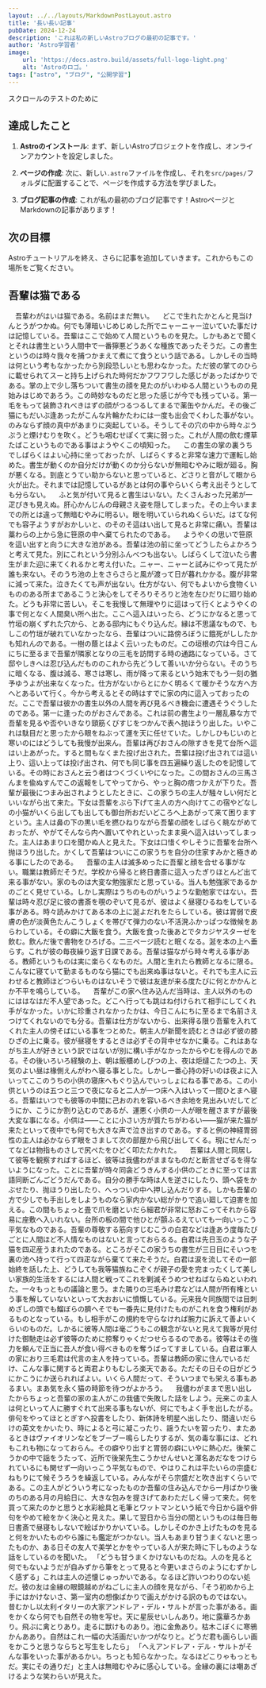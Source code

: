 ```yaml
---
layout: ../../layouts/MarkdownPostLayout.astro
title: '長い長い記事'
pubDate: 2024-12-24
description: 'これは私の新しいAstroブログの最初の記事です。'
author: 'Astro学習者'
image:
    url: 'https://docs.astro.build/assets/full-logo-light.png'
    alt: 'Astroのロゴ。'
tags: ["astro", "ブログ", "公開学習"]
---
```


スクロールのテストのために
## 達成したこと

1. **Astroのインストール**: まず、新しいAstroプロジェクトを作成し、オンラインアカウントを設定しました。

2. **ページの作成**: 次に、新しい`.astro`ファイルを作成し、それを`src/pages/`フォルダに配置することで、ページを作成する方法を学びました。

3. **ブログ記事の作成**: これが私の最初のブログ記事です！AstroページとMarkdownの記事があります！

## 次の目標

Astroチュートリアルを終え、さらに記事を追加していきます。これからもこの場所をご覧ください。

## 吾輩は猫である

　吾輩わがはいは猫である。名前はまだ無い。
　どこで生れたかとんと見当けんとうがつかぬ。何でも薄暗いじめじめした所でニャーニャー泣いていた事だけは記憶している。吾輩はここで始めて人間というものを見た。しかもあとで聞くとそれは書生という人間中で一番獰悪どうあくな種族であったそうだ。この書生というのは時々我々を捕つかまえて煮にて食うという話である。しかしその当時は何という考もなかったから別段恐しいとも思わなかった。ただ彼の掌てのひらに載せられてスーと持ち上げられた時何だかフワフワした感じがあったばかりである。掌の上で少し落ちついて書生の顔を見たのがいわゆる人間というものの見始みはじめであろう。この時妙なものだと思った感じが今でも残っている。第一毛をもって装飾されべきはずの顔がつるつるしてまるで薬缶やかんだ。その後ご猫にもだいぶ逢あったがこんな片輪かたわには一度も出会でくわした事がない。のみならず顔の真中があまりに突起している。そうしてその穴の中から時々ぷうぷうと煙けむりを吹く。どうも咽むせぽくて実に弱った。これが人間の飲む煙草たばこというものである事はようやくこの頃知った。
　この書生の掌の裏うちでしばらくはよい心持に坐っておったが、しばらくすると非常な速力で運転し始めた。書生が動くのか自分だけが動くのか分らないが無暗むやみに眼が廻る。胸が悪くなる。到底とうてい助からないと思っていると、どさりと音がして眼から火が出た。それまでは記憶しているがあとは何の事やらいくら考え出そうとしても分らない。
　ふと気が付いて見ると書生はいない。たくさんおった兄弟が一疋ぴきも見えぬ。肝心かんじんの母親さえ姿を隠してしまった。その上今いままでの所とは違って無暗むやみに明るい。眼を明いていられぬくらいだ。はてな何でも容子ようすがおかしいと、のそのそ這はい出して見ると非常に痛い。吾輩は藁わらの上から急に笹原の中へ棄てられたのである。
　ようやくの思いで笹原を這い出すと向うに大きな池がある。吾輩は池の前に坐ってどうしたらよかろうと考えて見た。別にこれという分別ふんべつも出ない。しばらくして泣いたら書生がまた迎に来てくれるかと考え付いた。ニャー、ニャーと試みにやって見たが誰も来ない。そのうち池の上をさらさらと風が渡って日が暮れかかる。腹が非常に減って来た。泣きたくても声が出ない。仕方がない、何でもよいから食物くいもののある所まであるこうと決心をしてそろりそろりと池を左ひだりに廻り始めた。どうも非常に苦しい。そこを我慢して無理やりに這はって行くとようやくの事で何となく人間臭い所へ出た。ここへ這入はいったら、どうにかなると思って竹垣の崩くずれた穴から、とある邸内にもぐり込んだ。縁は不思議なもので、もしこの竹垣が破れていなかったなら、吾輩はついに路傍ろぼうに餓死がししたかも知れんのである。一樹の蔭とはよく云いったものだ。この垣根の穴は今日こんにちに至るまで吾輩が隣家となりの三毛を訪問する時の通路になっている。さて邸やしきへは忍び込んだもののこれから先どうして善いいか分らない。そのうちに暗くなる、腹は減る、寒さは寒し、雨が降って来るという始末でもう一刻の猶予ゆうよが出来なくなった。仕方がないからとにかく明るくて暖かそうな方へ方へとあるいて行く。今から考えるとその時はすでに家の内に這入っておったのだ。ここで吾輩は彼かの書生以外の人間を再び見るべき機会に遭遇そうぐうしたのである。第一に逢ったのがおさんである。これは前の書生より一層乱暴な方で吾輩を見るや否やいきなり頸筋くびすじをつかんで表へ抛ほうり出した。いやこれは駄目だと思ったから眼をねぶって運を天に任せていた。しかしひもじいのと寒いのにはどうしても我慢が出来ん。吾輩は再びおさんの隙すきを見て台所へ這はい上あがった。すると間もなくまた投げ出された。吾輩は投げ出されては這い上り、這い上っては投げ出され、何でも同じ事を四五遍繰り返したのを記憶している。その時におさんと云う者はつくづくいやになった。この間おさんの三馬さんまを偸ぬすんでこの返報をしてやってから、やっと胸の痞つかえが下りた。吾輩が最後につまみ出されようとしたときに、この家うちの主人が騒々しい何だといいながら出て来た。下女は吾輩をぶら下げて主人の方へ向けてこの宿やどなしの小猫がいくら出しても出しても御台所おだいどころへ上あがって来て困りますという。主人は鼻の下の黒い毛を撚ひねりながら吾輩の顔をしばらく眺ながめておったが、やがてそんなら内へ置いてやれといったまま奥へ這入はいってしまった。主人はあまり口を聞かぬ人と見えた。下女は口惜くやしそうに吾輩を台所へ抛ほうり出した。かくして吾輩はついにこの家うちを自分の住家すみかと極きめる事にしたのである。
　吾輩の主人は滅多めったに吾輩と顔を合せる事がない。職業は教師だそうだ。学校から帰ると終日書斎に這入ったぎりほとんど出て来る事がない。家のものは大変な勉強家だと思っている。当人も勉強家であるかのごとく見せている。しかし実際はうちのものがいうような勤勉家ではない。吾輩は時々忍び足に彼の書斎を覗のぞいて見るが、彼はよく昼寝ひるねをしている事がある。時々読みかけてある本の上に涎よだれをたらしている。彼は胃弱で皮膚の色が淡黄色たんこうしょくを帯びて弾力のない不活溌ふかっぱつな徴候をあらわしている。その癖に大飯を食う。大飯を食った後あとでタカジヤスターゼを飲む。飲んだ後で書物をひろげる。二三ページ読むと眠くなる。涎を本の上へ垂らす。これが彼の毎夜繰り返す日課である。吾輩は猫ながら時々考える事がある。教師というものは実に楽らくなものだ。人間と生れたら教師となるに限る。こんなに寝ていて勤まるものなら猫にでも出来ぬ事はないと。それでも主人に云わせると教師ほどつらいものはないそうで彼は友達が来る度たびに何とかかんとか不平を鳴らしている。
　吾輩がこの家へ住み込んだ当時は、主人以外のものにははなはだ不人望であった。どこへ行っても跳はね付けられて相手にしてくれ手がなかった。いかに珍重されなかったかは、今日こんにちに至るまで名前さえつけてくれないのでも分る。吾輩は仕方がないから、出来得る限り吾輩を入れてくれた主人の傍そばにいる事をつとめた。朝主人が新聞を読むときは必ず彼の膝ひざの上に乗る。彼が昼寝をするときは必ずその背中せなかに乗る。これはあながち主人が好きという訳ではないが別に構い手がなかったからやむを得んのである。その後いろいろ経験の上、朝は飯櫃めしびつの上、夜は炬燵こたつの上、天気のよい昼は椽側えんがわへ寝る事とした。しかし一番心持の好いのは夜よに入いってここのうちの小供の寝床へもぐり込んでいっしょにねる事である。この小供というのは五つと三つで夜になると二人が一つ床へ入はいって一間ひとまへ寝る。吾輩はいつでも彼等の中間に己おのれを容いるべき余地を見出みいだしてどうにか、こうにか割り込むのであるが、運悪く小供の一人が眼を醒さますが最後大変な事になる。小供は――ことに小さい方が質たちがわるい――猫が来た猫が来たといって夜中でも何でも大きな声で泣き出すのである。すると例の神経胃弱性の主人は必かならず眼をさまして次の部屋から飛び出してくる。現にせんだってなどは物指ものさしで尻ぺたをひどく叩たたかれた。
　吾輩は人間と同居して彼等を観察すればするほど、彼等は我儘わがままなものだと断言せざるを得ないようになった。ことに吾輩が時々同衾どうきんする小供のごときに至っては言語同断ごんごどうだんである。自分の勝手な時は人を逆さにしたり、頭へ袋をかぶせたり、抛ほうり出したり、へっついの中へ押し込んだりする。しかも吾輩の方で少しでも手出しをしようものなら家内かない総がかりで追い廻して迫害を加える。この間もちょっと畳で爪を磨といだら細君が非常に怒おこってそれから容易に座敷へ入いれない。台所の板の間で他ひとが顫ふるえていても一向いっこう平気なものである。吾輩の尊敬する筋向すじむこうの白君などは逢あう度毎たびごとに人間ほど不人情なものはないと言っておらるる。白君は先日玉のような子猫を四疋産うまれたのである。ところがそこの家うちの書生が三日目にそいつを裏の池へ持って行って四疋ながら棄てて来たそうだ。白君は涙を流してその一部始終を話した上、どうしても我等猫族ねこぞくが親子の愛を完まったくして美しい家族的生活をするには人間と戦ってこれを剿滅そうめつせねばならぬといわれた。一々もっともの議論と思う。また隣りの三毛みけ君などは人間が所有権という事を解していないといって大おおいに憤慨している。元来我々同族間では目刺めざしの頭でも鰡ぼらの臍へそでも一番先に見付けたものがこれを食う権利があるものとなっている。もし相手がこの規約を守らなければ腕力に訴えて善よいくらいのものだ。しかるに彼等人間は毫ごうもこの観念がないと見えて我等が見付けた御馳走は必ず彼等のために掠奪りゃくだつせらるるのである。彼等はその強力を頼んで正当に吾人が食い得べきものを奪うばってすましている。白君は軍人の家におり三毛君は代言の主人を持っている。吾輩は教師の家に住んでいるだけ、こんな事に関すると両君よりもむしろ楽天である。ただその日その日がどうにかこうにか送られればよい。いくら人間だって、そういつまでも栄える事もあるまい。まあ気を永く猫の時節を待つがよかろう。
　我儘わがままで思い出したからちょっと吾輩の家の主人がこの我儘で失敗した話をしよう。元来この主人は何といって人に勝すぐれて出来る事もないが、何にでもよく手を出したがる。俳句をやってほととぎすへ投書をしたり、新体詩を明星へ出したり、間違いだらけの英文をかいたり、時によると弓に凝こったり、謡うたいを習ったり、またあるときはヴァイオリンなどをブーブー鳴らしたりするが、気の毒な事には、どれもこれも物になっておらん。その癖やり出すと胃弱の癖にいやに熱心だ。後架こうかの中で謡をうたって、近所で後架先生こうかせんせいと渾名あだなをつけられているにも関せず一向いっこう平気なもので、やはりこれは平たいらの宗盛むねもりにて候そうろうを繰返している。みんながそら宗盛だと吹き出すくらいである。この主人がどういう考になったものか吾輩の住み込んでから一月ばかり後のちのある月の月給日に、大きな包みを提さげてあわただしく帰って来た。何を買って来たのかと思うと水彩絵具と毛筆とワットマンという紙で今日から謡や俳句をやめて絵をかく決心と見えた。果して翌日から当分の間というものは毎日毎日書斎で昼寝もしないで絵ばかりかいている。しかしそのかき上げたものを見ると何をかいたものやら誰にも鑑定がつかない。当人もあまり甘うまくないと思ったものか、ある日その友人で美学とかをやっている人が来た時に下しものような話をしているのを聞いた。
「どうも甘うまくかけないものだね。人のを見ると何でもないようだが自みずから筆をとって見ると今更いまさらのようにむずかしく感ずる」これは主人の述懐じゅっかいである。なるほど詐いつわりのない処だ。彼の友は金縁の眼鏡越めがねごしに主人の顔を見ながら、「そう初めから上手にはかけないさ、第一室内の想像ばかりで画えがかける訳のものではない。昔むかし以太利イタリーの大家アンドレア・デル・サルトが言った事がある。画をかくなら何でも自然その物を写せ。天に星辰せいしんあり。地に露華ろかあり。飛ぶに禽とりあり。走るに獣けものあり。池に金魚あり。枯木こぼくに寒鴉かんああり。自然はこれ一幅の大活画だいかつがなりと。どうだ君も画らしい画をかこうと思うならちと写生をしたら」
「へえアンドレア・デル・サルトがそんな事をいった事があるかい。ちっとも知らなかった。なるほどこりゃもっともだ。実にその通りだ」と主人は無暗むやみに感心している。金縁の裏には嘲あざけるような笑わらいが見えた。
